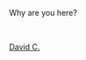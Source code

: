 <p>Why are you here?</p>
<p>&nbsp;</p>
<div class="LI-profile-badge" data-version="v1" data-size="medium" data-locale="en_US" data-type="vertical" data-theme="dark" data-vanity="davidclarkeau"><a class="LI-simple-link" href="https://au.linkedin.com/in/davidclarkeau?trk=profile-badge">David C.</a></div>

